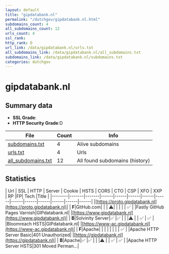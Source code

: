 ```yaml
---
layout: default
title: "gipdatabank.nl"
permalink: "/dutchgov/gipdatabank.nl.html"
subdomains_count: 4
all_subdomains_count: 12
urls_count: 4
ssl_rank: 
http_rank: D
url_link: /data/gipdatabank.nl/urls.txt
all_subdomains_link: /data/gipdatabank.nl/all_subdomains.txt
subdomains_link: /data/gipdatabank.nl/subdomains.txt
categories: dutchgov
---
```



# gipdatabank.nl
## Summary data


 - **SSL Grade**:
 - **HTTP Security Grade**:D


| File       | Count | Info |
|------------|-------|------|
|[subdomains.txt](/data/gipdatabank.nl/subdomains.txt)|4|Alive subdomains|
|[urls.txt](/data/gipdatabank.nl/urls.txt)|4|Urls|
|[all_subdomains.txt](/data/gipdatabank.nl/all_subdomains.txt)|12|All found subdomains (history)|


## Statistics


| Url | SSL | HTTP | Server | Cookie | HSTS | CORS | CTO | CSP | XFO | XXP | RP |FP| Tech |Title |
|--------|-------|-------|------|------|------|------|------|------|------|------|------|------|------|
|[https://proto.gipdatabank.nl](https://proto.gipdatabank.nl)| | **F**|GitHub.com| | | :warning:| | | | | :white_check_mark: | |Fastly GitHub Pages Varnish|GIPdatabank.nl|
|[https://www.gipdatabank.nl](https://www.gipdatabank.nl)| | **B**|Solvinity Server|:white_check_mark: |:white_check_mark: | | |:warning: | | :white_check_mark: | :white_check_mark: | |Bloomreach HSTS|GIPdatabank.nl|
|[https://www-ac.gipdatabank.nl](https://www-ac.gipdatabank.nl)| | **F**|Apache| | | | | | | | :white_check_mark: | |Apache HTTP Server Basic|401 Unauthorized|
|[https://gipdatabank.nl](https://gipdatabank.nl)| | **B**|Apache|:white_check_mark: |:white_check_mark: | | |:warning: | | :white_check_mark: | :white_check_mark: | |Apache HTTP Server HSTS|301 Moved Perman...|